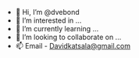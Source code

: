 - 👋 Hi, I’m @dvebond
- 👀 I’m interested in ...
- 🌱 I’m currently learning ...
- 💞️ I’m looking to collaborate on ...
- 📫 Email - Davidkatsala@gmail.com

<!---
dvebond/dvebond is a ✨ special ✨ repository because its `README.md` (this file) appears on your GitHub profile.
You can click the Preview link to take a look at your changes.
--->
